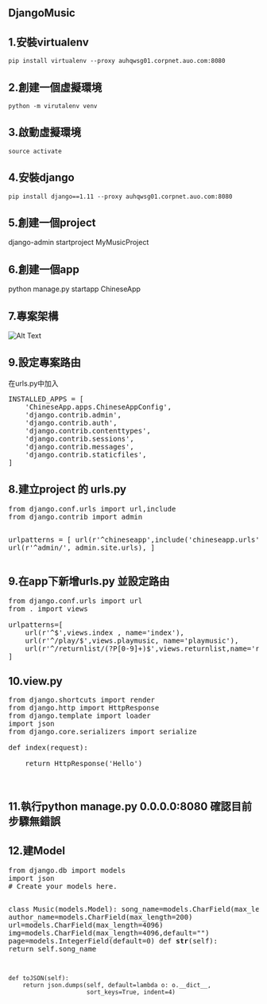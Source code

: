 ## DjangoMusic


<h2>1.安裝virtualenv</h2>
  
    pip install virtualenv --proxy auhqwsg01.corpnet.auo.com:8080
  
<h2>2.創建一個虛擬環境</h2>
  
    python -m virutalenv venv

<h2>3.啟動虛擬環境</h2>
  
    source activate

<h2>4.安裝django</h2>
  
    pip install django==1.11 --proxy auhqwsg01.corpnet.auo.com:8080

<h2>5.創建一個project</h2>

  django-admin startproject MyMusicProject

<h2>6.創建一個app</h2>

  python manage.py startapp ChineseApp
  
<h2>7.專案架構</h2>

![Alt Text](https://scontent.ftpe7-2.fna.fbcdn.net/v/t34.0-12/22052908_1873971256251290_2125481130_n.png?oh=1a5b0338b425f8d0d3448ac37fe5f947&oe=59CCB107)

<h2>9.設定專案路由</h2>
在urls.py中加入

<pre>
INSTALLED_APPS = [
    'ChineseApp.apps.ChineseAppConfig',
    'django.contrib.admin',
    'django.contrib.auth',
    'django.contrib.contenttypes',
    'django.contrib.sessions',
    'django.contrib.messages',
    'django.contrib.staticfiles',
]
</pre>

<h2>8.建立project 的 urls.py </h2>
<pre>
from django.conf.urls import url,include
from django.contrib import admin


urlpatterns = [
    url(r'^chineseapp',include('chineseapp.urls')),
    url(r'^admin/', admin.site.urls),
]
</pre>
<h2>9.在app下新增urls.py 並設定路由</h2>

<pre>
from django.conf.urls import url
from . import views

urlpatterns=[
    url(r'^$',views.index , name='index'),
    url(r'^/play/$',views.playmusic, name='playmusic'),
    url(r'^/returnlist/(?P<page_id>[0-9]+)$',views.returnlist,name='returnlist'),
]
</pre>

<h2>10.view.py</h2>

<pre>
from django.shortcuts import render
from django.http import HttpResponse
from django.template import loader
import json
from django.core.serializers import serialize

def index(request):

    return HttpResponse('Hello')


</pre>
<h2>11.執行python manage.py 0.0.0.0:8080 確認目前步驟無錯誤</h2>

<h2>12.建Model</h2>
<pre>
from django.db import models
import json
# Create your models here.

class Music(models.Model):
    song_name=models.CharField(max_length=200)
    author_name=models.CharField(max_length=200)
    url=models.CharField(max_length=4096)
    img=models.CharField(max_length=4096,default="")
    page=models.IntegerField(default=0)
    def __str__(self):
        return self.song_name

    def toJSON(self):
        return json.dumps(self, default=lambda o: o.__dict__,
                          sort_keys=True, indent=4)

</pre>
